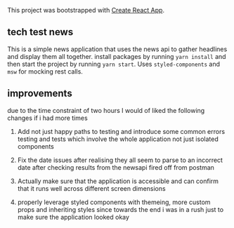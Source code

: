 This project was bootstrapped with [Create React App](https://github.com/facebook/create-react-app).

## tech test news

This is a simple news application that uses the news api to gather headlines and display them all together. install packages by running `yarn install` and then start the project by running `yarn start`.
Uses `styled-components` and `msw` for mocking rest calls.

## improvements

due to the time constraint of two hours I would of liked the following changes if i had more times

1. Add not just happy paths to testing and introduce some common errors testing and tests which involve the whole application not just isolated components

2. Fix the date issues after realising they all seem to parse to an incorrect date after checking results from the newsapi fired off from postman

3. Actually make sure that the application is accessible and can confirm that it runs well across different screen dimensions

4. properly leverage styled components with themeing, more custom props and inheriting styles since towards the end i was in a rush just to make sure the application looked okay
